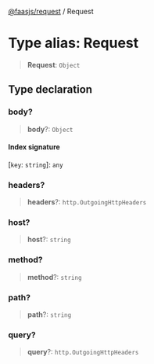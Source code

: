 [@faasjs/request](../README.md) / Request

# Type alias: Request

> **Request**: `Object`

## Type declaration

### body?

> **body**?: `Object`

#### Index signature

 \[`key`: `string`\]: `any`

### headers?

> **headers**?: `http.OutgoingHttpHeaders`

### host?

> **host**?: `string`

### method?

> **method**?: `string`

### path?

> **path**?: `string`

### query?

> **query**?: `http.OutgoingHttpHeaders`
